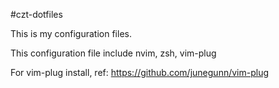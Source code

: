 #czt-dotfiles

This is my configuration files.

This configuration file include nvim, zsh, vim-plug

For vim-plug install, ref: https://github.com/junegunn/vim-plug

